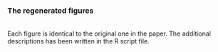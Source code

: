 <h3> The regenerated figures</h3>
<br> Each figure is identical to the original one in the paper. The additional descriptions has been written in the R script file.
